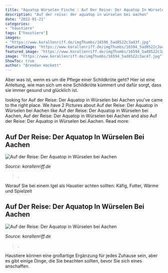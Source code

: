 ```yaml
---
title: "Aquatop Würselen Fische : Auf Der Reise: Der Aquatop In Würselen Bei Aachen"
description: "Auf der reise: der aquatop in würselen bei aachen"
date: "2022-01-21"
categories:
- "haustiere"
tags: ["haustiere"]
images:
- "https://www.korallenriff.de/imgThumbs/16596_5ad8522c3ad3f.jpg"
featuredImage: "https://www.korallenriff.de/imgThumbs/16594_5ad8522c3ac47.jpg"
featured_image: "https://www.korallenriff.de/imgThumbs/16594_5ad8522c3ac47.jpg"
image: "https://www.korallenriff.de/imgThumbs/16594_5ad8522c3ac47.jpg"
ShowToc: true
author: "Brendan Hackett"
---
```



Aber was ist, wenn es um die Pflege einer Schildkröte geht? Hier ist eine Anleitung, wie man sich um eine Schildkröte kümmert und dafür sorgt, dass sie immer gesund und glücklich ist.

	

		
looking for Auf der Reise: Der Aquatop in Würselen bei Aachen you've came to the right place. We have 2 Pictures about Auf der Reise: Der Aquatop in Würselen bei Aachen like Auf der Reise: Der Aquatop in Würselen bei Aachen, Auf der Reise: Der Aquatop in Würselen bei Aachen and also Auf der Reise: Der Aquatop in Würselen bei Aachen. Read more:
		
    
## Auf Der Reise: Der Aquatop In Würselen Bei Aachen

<img loading=lazy src="https://www.korallenriff.de/imgThumbs/16594_5ad8522c3ac47.jpg" onerror="this.onerror=null;this.src='https://tse2.mm.bing.net/th?id=OIP.SeuKcYT9IZ72y9doubeQGgHaD6&amp;pid=15.1';" alt="Auf der Reise: Der Aquatop in Würselen bei Aachen">

_Source: korallenriff.de_

>. 

	

Worauf Sie bei einem Igel als Haustier achten sollten: Käfig, Futter, Wärme und Spielzeit

    
## Auf Der Reise: Der Aquatop In Würselen Bei Aachen

<img loading=lazy src="https://www.korallenriff.de/imgThumbs/16596_5ad8522c3ad3f.jpg" onerror="this.onerror=null;this.src='https://tse4.mm.bing.net/th?id=OIP.Eer1V94kXEoLGHp1_QgvMwHaD6&amp;pid=15.1';" alt="Auf der Reise: Der Aquatop in Würselen bei Aachen">

_Source: korallenriff.de_

>. 

	

Haustiere können eine großartige Ergänzung für jedes Zuhause sein, aber es gibt einige Dinge, die Sie beachten sollten, bevor Sie sich eines anschaffen.

